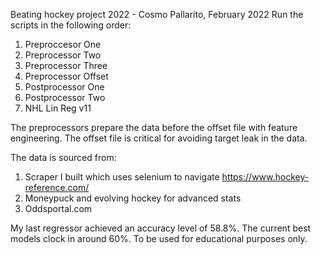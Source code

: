 Beating hockey project 2022 - Cosmo Pallarito, February 2022
Run the scripts in the following order:

1. Preproccesor One
2. Preprocessor Two
3. Preprocessor Three
4. Preprocessor Offset
5. Postprocessor One
6. Postprocessor Two
7. NHL Lin Reg v11

The preprocessors prepare the data before the offset file with feature engineering. The offset
file is critical for avoiding target leak in the data.

The data is sourced from:
1. Scraper I built which uses selenium to navigate https://www.hockey-reference.com/
2. Moneypuck and evolving hockey for advanced stats
3. Oddsportal.com

My last regressor achieved an accuracy level of 58.8%.
The current best models clock in around 60%.
To be used for educational purposes only.
